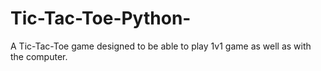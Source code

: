 # Tic-Tac-Toe-Python-
A Tic-Tac-Toe game designed to be able to play 1v1 game as well as with the computer.
